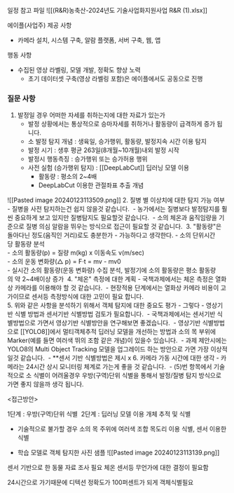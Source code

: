 일정 참고 파일
![[(R&R)농축산-2024년도 기술사업화지원사업 R&R (1).xlsx]]

에이플(사업주) 제공 사항
- 카메라 설치, 시스템 구축, 알람 플랫폼, 서버 구축, 웹, 앱

행동 사항
- 수집된 영상 라벨링, 모델 개발, 정확도 향상 노력
	- 초기 데이터셋 구축(영상 라벨링 포함)은 에이플에서도 공동으로 진행 

### 질문 사항
1. 발정일 경우 어떠한 자세를 취하는지에 대한 자료가 있는가
	- 발정 상황에서는 통상적으로 승마자세를 취하거나 활동량이 급격하게 증가 됩니다. 
	- 소 발정 탐지 개념 : 생육일, 승가행위, 활동량, 발정지속 시간 이용 탐지 
	* 발정 시기 : 생후 평균 263일(8개월~10개월)내외 발정 시작 
	* 발정시 행동측징 : 승가행위 또는 승가허용 행위 
	- 사전 실험 (승가행위 탐지) : [[DeepLabCut]] 딥러닝 모델 이용 
		- 활동량 : 평소의 2~4배
		* DeepLabCut 이용한 관절좌표 추출 개념 

![[Pasted image 20240123113509.png]]
2. 질병 별 이상치에 대한 탐지 가능 여부
	- 질병을 사전 탐지하는건 쉽지 않을것 같습니다. 
	- 농가에서는 질병보다 발정탐지를 훨씬 중요하게 보고 있지만 질병탐지도 필요할것 같습니다. 
	- 소의 체온과 움직임량을 기준으로 질병 의심 알람을 뛰우는 방식으로 접근이 필요할 것 같습니다. 
3. "활동량"은 돌아다닌 정도(움직인 거리)로도 충분한가
	- 가능하다고 생각한다.
	- 소의 단위시간당 활동량 분석   
	- 소의 활동량(p) = 질량 m(kg) x 이동속도 v(m/sec)   
	- 소의 운동 변화량(△ p) = F·t = mv - mv0  
	- 실시간 소의 활동량(운동 변화량) 수집 분석, 발정기에 소의 활동량은 평소 활동량의 약 2~4배이상 증가 
4. "체온" 측정에 대한 계획
	- 국책과제에서는 체온 측정은 열화상 카메라를 이용해야 할 것 같습니다. 
	- 현장적용 단계에서는 열화상 카메라 비용이 고가이므로 센서등 측정방식에 대한 고민이 필요 합니다. 	 
5. 위와 같은 사항을 분석하기 위해서 객체 탐지에 대한 중요도 평가
	- 그렇다
	- 영상기반 식별 방법과 센서기반 식별방법 검토가 필요합니다. 
	- 국책과제에서는 센서기반 식별방법으로 가면서 영상기반 식별방안을 연구해보면 좋겠습니다. 
	- 영상기반 식별방법으로 [[YOLO8]]에서 멀티객체추적 딥러닝 모델을 개선하는 방법과 소의 목 부위에 Marker(예를 들면 여러색 뛰의 조함 같은 개념)이 있을수 있습니다. 
	- 과제 제안시에는 YOLO8의 Multi Object Tracking 모델을 업그레이드 하는 방안으로 가면 가장 이상적일것 같습니다. 
		- **센서 기반 식별방법은 제시 x
6. 카메라 가동 시간에 대한 생각
	- 카메라는 24시간 상시 모니터링 체계로 가는게 좋을 것 같습니다. 
	- (5)번 항목에서 기술적으로 소 식별이 어려울경우 우방(구역)단위 식별을 통해서 발정/질병 탐지 방식으로 가면 좋지 않을까 생각 됩니다. 


<접근방안>

1단계 : 우방(구역)단위 식별 
2단계 : 딥러닝 모델 이용 개체 추적 및 식별 
- 기술적으로 불가할 경우 소의 목 주위에 여러색 조합 목도리 이용 식별, 센서 이용한 식별

- 학습 모델로 객체 탐지한 사진 샘플
![[Pasted image 20240123113139.png]]

센서 기반으로 한 동물 자료 조사 필요
체온 센서등 무언가에 대한 결정이 필요함


24시간으로 가기때문에 디텍션 정확도가 100퍼센트가 되게 객체식별필요